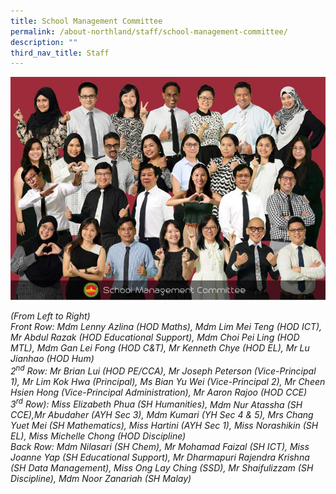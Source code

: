 ```yaml
---
title: School Management Committee
permalink: /about-northland/staff/school-management-committee/
description: ""
third_nav_title: Staff
---
```

<img src="/images/smc.jpeg">
<p><em>(From Left to Right)<br /></em><em>Front Row: Mdm Lenny Azlina (HOD Maths), Mdm Lim Mei Teng (HOD ICT), Mr Abdul Razak (HOD Educational Support), Mdm Choi Pei Ling (HOD MTL), Mdm Gan Lei Fong (HOD C&amp;T), Mr Kenneth Chye (HOD EL), Mr Lu Jianhao (HOD Hum)<br /></em><em>2<sup>nd</sup>&nbsp;Row: Mr Brian Lui (HOD PE/CCA), Mr Joseph Peterson (Vice-Principal 1), Mr Lim Kok Hwa (Principal), Ms Bian Yu Wei (Vice-Principal 2), Mr Cheen Hsien Hong (Vice-Principal Administration), Mr Aaron Rajoo (HOD CCE)<br /></em><em>3<sup>rd</sup>&nbsp;Row): Miss Elizabeth Phua (SH Humanities),&nbsp;</em><em>Mdm Nur Atassha (SH CCE),</em><em>Mr Abudaher (AYH Sec 3),&nbsp;</em><em>Mdm Kumari (YH Sec 4 &amp; 5), Mrs Chang Yuet Mei (SH Mathematics),&nbsp;</em><em>Miss Hartini (AYH Sec 1),&nbsp;</em><em>Miss Norashikin (SH EL), Miss Michelle Chong (HOD Discipline)<br /></em><em>Back Row:&nbsp;Mdm Nilasari (SH Chem), Mr Mohamad Faizal (SH ICT), Miss Joanne Yap (SH Educational Support), Mr Dharmapuri Rajendra Krishna (SH Data Management), Miss Ong Lay Ching (SSD), Mr Shaifulizzam (SH Discipline), Mdm Noor Zanariah (SH Malay)&nbsp;</em></p>
